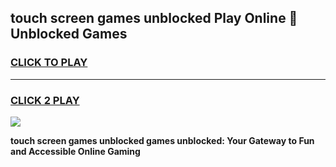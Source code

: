 
## touch screen games unblocked Play Online 👋 Unblocked Games
<h3>
<a href="https://premium.freeplayer.one?title=touch_screen_games_unblocked&ref=19F">CLICK TO PLAY</a></h3>
<hr>

<h3>
<a href="https://premium.freeplayer.one?title=touch_screen_games_unblocked&ref=19F">CLICK 2 PLAY</a>
  
</h3>

<a href="https://premium.freeplayer.one?title=touch_screen_games_unblocked&ref=19F"><img src="https://clearcache.store/games.png"></a>


**touch screen games unblocked games unblocked: Your Gateway to Fun and Accessible Online Gaming**
